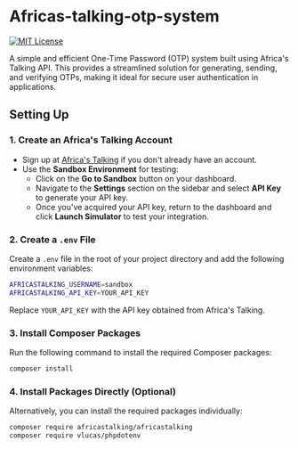 # Africas-talking-otp-system
[![MIT License](https://img.shields.io/badge/License-MIT-green.svg)](https://choosealicense.com/licenses/mit/)

A simple and efficient One-Time Password (OTP) system built using Africa's Talking API. This provides a streamlined solution for generating, sending, and verifying OTPs, making it ideal for secure user authentication in applications.

## Setting Up

### 1. Create an Africa's Talking Account

- Sign up at [Africa's Talking](https://africastalking.com/) if you don't already have an account.
- Use the **Sandbox Environment** for testing:
  - Click on the **Go to Sandbox** button on your dashboard.
  - Navigate to the **Settings** section on the sidebar and select **API Key** to generate your API key.
  - Once you've acquired your API key, return to the dashboard and click **Launch Simulator** to test your integration.

### 2. Create a `.env` File

Create a `.env` file in the root of your project directory and add the following environment variables:

```bash
AFRICASTALKING_USERNAME=sandbox
AFRICASTALKING_API_KEY=YOUR_API_KEY
```

Replace `YOUR_API_KEY` with the API key obtained from Africa's Talking.

### 3. Install Composer Packages

Run the following command to install the required Composer packages:

```bash
composer install
```

### 4. Install Packages Directly (Optional)

Alternatively, you can install the required packages individually:

```bash
composer require africastalking/africastalking
composer require vlucas/phpdotenv
```
